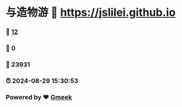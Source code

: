 # 与造物游 :link: https://jslilei.github.io 
### :page_facing_up: [12](https://jslilei.github.io/tag.html) 
### :speech_balloon: 0 
### :hibiscus: 23931 
### :alarm_clock: 2024-08-29 15:30:53 
### Powered by :heart: [Gmeek](https://github.com/Meekdai/Gmeek)
